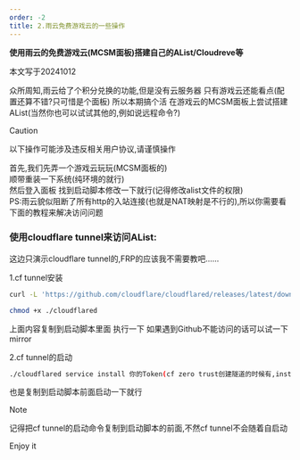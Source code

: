 ```yaml
---
order: -2
title: 2.雨云免费游戏云的一些操作
---
```


**使用雨云的免费游戏云(MCSM面板)搭建自己的AList/Cloudreve等**  

本文写于20241012  

众所周知,雨云给了个积分兑换的功能,但是没有云服务器 只有游戏云还能看点(配置还算不错?只可惜是个面板) 所以本期搞个活 在游戏云的MCSM面板上尝试搭建AList(当然你也可以试试其他的,例如说远程命令?)  

> [!caution]
> 以下操作可能涉及违反相关用户协议,请谨慎操作

首先,我们先弄一个游戏云玩玩(MCSM面板的)  
顺带重装一下系统(纯环境的就行)  
然后登入面板 找到启动脚本修改一下就行(记得修改alist文件的权限)   
PS:雨云貌似阻断了所有http的入站连接(也就是NAT映射是不行的),所以你需要看下面的教程来解决访问问题  

### 使用cloudflare tunnel来访问AList:  
这边只演示cloudflare tunnel的,FRP的应该我不需要教吧......  

1.cf tunnel安装  

```bash
curl -L 'https://github.com/cloudflare/cloudflared/releases/latest/download/cloudflared-linux-amd64' -o ./cloudflared

chmod +x ./cloudflared
```

上面内容复制到启动脚本里面 执行一下 如果遇到Github不能访问的话可以试一下mirror

2.cf tunnel的启动  

```bash
./cloudflared service install 你的Token(cf zero trust创建隧道的时候有,install后面的一串乱码就是token 请勿泄露)
```

也是复制到启动脚本前面启动一下就行  

> [!note]
> 记得把cf tunnel的启动命令复制到启动脚本的前面,不然cf tunnel不会随着自启动  

Enjoy it